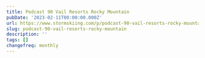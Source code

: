 ```yaml
---
title: Podcast 90 Vail Resorts Rocky Mountain
pubDate: '2023-02-11T00:00:00.000Z'
url: https://www.stormskiing.com/p/podcast-90-vail-resorts-rocky-mountain
slug: podcast-90-vail-resorts-rocky-mountain
description: ''
tags: []
changefreq: monthly
---
```


<!-- Add post content below -->
